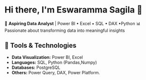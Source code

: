 # Hi there, I'm Eswaramma Sagila 👋

🎯 **Aspiring Data Analyst** | Power BI • Excel • SQL • DAX  •Python 
📊 Passionate about transforming data into meaningful insights  

## 🔧 Tools & Technologies
- **Data Visualization:** Power BI, Excel
- **Languages:** SQL, Python (Pandas,Numpy)
- **Databases:** PostgreSQL
- **Others:** Power Query, DAX, Power Platform.

<!---
Eshu7232/Eshu7232 is a ✨ special ✨ repository because its `README.md` (this file) appears on your GitHub profile.
You can click the Preview link to take a look at your changes.
--->
